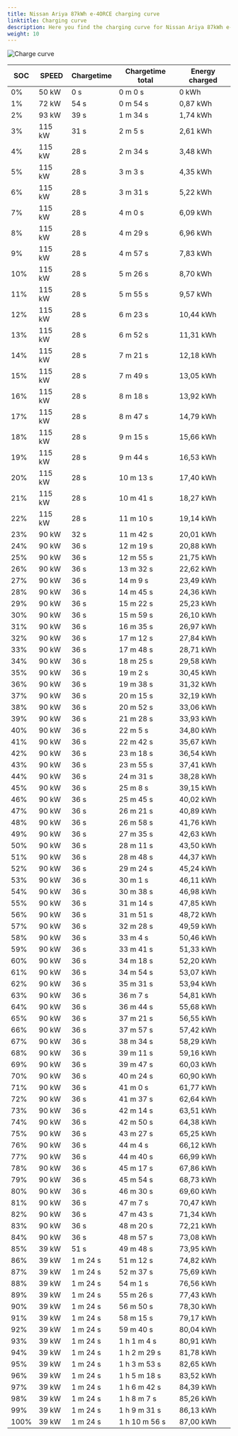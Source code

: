 ```yaml
---
title: Nissan Ariya 87kWh e-4ORCE charging curve
linktitle: Charging curve
description: Here you find the charging curve for Nissan Ariya 87kWh e-4ORCE. 
weight: 10
---
```

<!-- markdownlint-disable MD033 -->
![Charge curve](../chargingcurve.svg  "Charging curve")




|SOC | SPEED|Chargetime | Chargetime total | Energy charged |
|-----|-----|-----|-----|-----|
|0%|50 kW|  0 s|  0 m 0 s |0 kWh |
|1%|72 kW|  54 s|  0 m 54 s |0,87 kWh |
|2%|93 kW|  39 s|  1 m 34 s |1,74 kWh |
|3%|115 kW|  31 s|  2 m 5 s |2,61 kWh |
|4%|115 kW|  28 s|  2 m 34 s |3,48 kWh |
|5%|115 kW|  28 s|  3 m 3 s |4,35 kWh |
|6%|115 kW|  28 s|  3 m 31 s |5,22 kWh |
|7%|115 kW|  28 s|  4 m 0 s |6,09 kWh |
|8%|115 kW|  28 s|  4 m 29 s |6,96 kWh |
|9%|115 kW|  28 s|  4 m 57 s |7,83 kWh |
|10%|115 kW|  28 s|  5 m 26 s |8,70 kWh |
|11%|115 kW|  28 s|  5 m 55 s |9,57 kWh |
|12%|115 kW|  28 s|  6 m 23 s |10,44 kWh |
|13%|115 kW|  28 s|  6 m 52 s |11,31 kWh |
|14%|115 kW|  28 s|  7 m 21 s |12,18 kWh |
|15%|115 kW|  28 s|  7 m 49 s |13,05 kWh |
|16%|115 kW|  28 s|  8 m 18 s |13,92 kWh |
|17%|115 kW|  28 s|  8 m 47 s |14,79 kWh |
|18%|115 kW|  28 s|  9 m 15 s |15,66 kWh |
|19%|115 kW|  28 s|  9 m 44 s |16,53 kWh |
|20%|115 kW|  28 s|  10 m 13 s |17,40 kWh |
|21%|115 kW|  28 s|  10 m 41 s |18,27 kWh |
|22%|115 kW|  28 s|  11 m 10 s |19,14 kWh |
|23%|90 kW|  32 s|  11 m 42 s |20,01 kWh |
|24%|90 kW|  36 s|  12 m 19 s |20,88 kWh |
|25%|90 kW|  36 s|  12 m 55 s |21,75 kWh |
|26%|90 kW|  36 s|  13 m 32 s |22,62 kWh |
|27%|90 kW|  36 s|  14 m 9 s |23,49 kWh |
|28%|90 kW|  36 s|  14 m 45 s |24,36 kWh |
|29%|90 kW|  36 s|  15 m 22 s |25,23 kWh |
|30%|90 kW|  36 s|  15 m 59 s |26,10 kWh |
|31%|90 kW|  36 s|  16 m 35 s |26,97 kWh |
|32%|90 kW|  36 s|  17 m 12 s |27,84 kWh |
|33%|90 kW|  36 s|  17 m 48 s |28,71 kWh |
|34%|90 kW|  36 s|  18 m 25 s |29,58 kWh |
|35%|90 kW|  36 s|  19 m 2 s |30,45 kWh |
|36%|90 kW|  36 s|  19 m 38 s |31,32 kWh |
|37%|90 kW|  36 s|  20 m 15 s |32,19 kWh |
|38%|90 kW|  36 s|  20 m 52 s |33,06 kWh |
|39%|90 kW|  36 s|  21 m 28 s |33,93 kWh |
|40%|90 kW|  36 s|  22 m 5 s |34,80 kWh |
|41%|90 kW|  36 s|  22 m 42 s |35,67 kWh |
|42%|90 kW|  36 s|  23 m 18 s |36,54 kWh |
|43%|90 kW|  36 s|  23 m 55 s |37,41 kWh |
|44%|90 kW|  36 s|  24 m 31 s |38,28 kWh |
|45%|90 kW|  36 s|  25 m 8 s |39,15 kWh |
|46%|90 kW|  36 s|  25 m 45 s |40,02 kWh |
|47%|90 kW|  36 s|  26 m 21 s |40,89 kWh |
|48%|90 kW|  36 s|  26 m 58 s |41,76 kWh |
|49%|90 kW|  36 s|  27 m 35 s |42,63 kWh |
|50%|90 kW|  36 s|  28 m 11 s |43,50 kWh |
|51%|90 kW|  36 s|  28 m 48 s |44,37 kWh |
|52%|90 kW|  36 s|  29 m 24 s |45,24 kWh |
|53%|90 kW|  36 s|  30 m 1 s |46,11 kWh |
|54%|90 kW|  36 s|  30 m 38 s |46,98 kWh |
|55%|90 kW|  36 s|  31 m 14 s |47,85 kWh |
|56%|90 kW|  36 s|  31 m 51 s |48,72 kWh |
|57%|90 kW|  36 s|  32 m 28 s |49,59 kWh |
|58%|90 kW|  36 s|  33 m 4 s |50,46 kWh |
|59%|90 kW|  36 s|  33 m 41 s |51,33 kWh |
|60%|90 kW|  36 s|  34 m 18 s |52,20 kWh |
|61%|90 kW|  36 s|  34 m 54 s |53,07 kWh |
|62%|90 kW|  36 s|  35 m 31 s |53,94 kWh |
|63%|90 kW|  36 s|  36 m 7 s |54,81 kWh |
|64%|90 kW|  36 s|  36 m 44 s |55,68 kWh |
|65%|90 kW|  36 s|  37 m 21 s |56,55 kWh |
|66%|90 kW|  36 s|  37 m 57 s |57,42 kWh |
|67%|90 kW|  36 s|  38 m 34 s |58,29 kWh |
|68%|90 kW|  36 s|  39 m 11 s |59,16 kWh |
|69%|90 kW|  36 s|  39 m 47 s |60,03 kWh |
|70%|90 kW|  36 s|  40 m 24 s |60,90 kWh |
|71%|90 kW|  36 s|  41 m 0 s |61,77 kWh |
|72%|90 kW|  36 s|  41 m 37 s |62,64 kWh |
|73%|90 kW|  36 s|  42 m 14 s |63,51 kWh |
|74%|90 kW|  36 s|  42 m 50 s |64,38 kWh |
|75%|90 kW|  36 s|  43 m 27 s |65,25 kWh |
|76%|90 kW|  36 s|  44 m 4 s |66,12 kWh |
|77%|90 kW|  36 s|  44 m 40 s |66,99 kWh |
|78%|90 kW|  36 s|  45 m 17 s |67,86 kWh |
|79%|90 kW|  36 s|  45 m 54 s |68,73 kWh |
|80%|90 kW|  36 s|  46 m 30 s |69,60 kWh |
|81%|90 kW|  36 s|  47 m 7 s |70,47 kWh |
|82%|90 kW|  36 s|  47 m 43 s |71,34 kWh |
|83%|90 kW|  36 s|  48 m 20 s |72,21 kWh |
|84%|90 kW|  36 s|  48 m 57 s |73,08 kWh |
|85%|39 kW|  51 s|  49 m 48 s |73,95 kWh |
|86%|39 kW| 1 m 24 s|  51 m 12 s |74,82 kWh |
|87%|39 kW| 1 m 24 s|  52 m 37 s |75,69 kWh |
|88%|39 kW| 1 m 24 s|  54 m 1 s |76,56 kWh |
|89%|39 kW| 1 m 24 s|  55 m 26 s |77,43 kWh |
|90%|39 kW| 1 m 24 s|  56 m 50 s |78,30 kWh |
|91%|39 kW| 1 m 24 s|  58 m 15 s |79,17 kWh |
|92%|39 kW| 1 m 24 s|  59 m 40 s |80,04 kWh |
|93%|39 kW| 1 m 24 s| 1 h 1 m 4 s |80,91 kWh |
|94%|39 kW| 1 m 24 s| 1 h 2 m 29 s |81,78 kWh |
|95%|39 kW| 1 m 24 s| 1 h 3 m 53 s |82,65 kWh |
|96%|39 kW| 1 m 24 s| 1 h 5 m 18 s |83,52 kWh |
|97%|39 kW| 1 m 24 s| 1 h 6 m 42 s |84,39 kWh |
|98%|39 kW| 1 m 24 s| 1 h 8 m 7 s |85,26 kWh |
|99%|39 kW| 1 m 24 s| 1 h 9 m 31 s |86,13 kWh |
|100%|39 kW| 1 m 24 s| 1 h 10 m 56 s |87,00 kWh |
